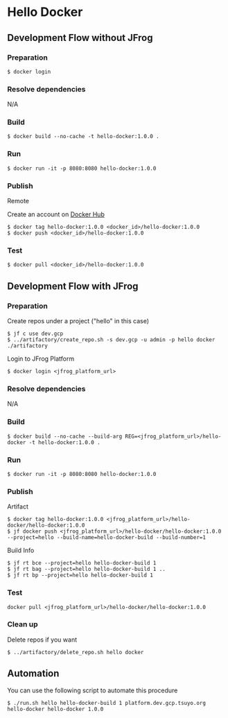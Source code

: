 # Hello Docker

## Development Flow without JFrog

### Preparation
```
$ docker login
```

### Resolve dependencies
N/A

### Build
```
$ docker build --no-cache -t hello-docker:1.0.0 .
```

### Run
```
$ docker run -it -p 8080:8080 hello-docker:1.0.0
```

### Publish
Remote

Create an account on [Docker Hub](https://hub.docker.com/)
```
$ docker tag hello-docker:1.0.0 <docker_id>/hello-docker:1.0.0
$ docker push <docker_id>/hello-docker:1.0.0
```

### Test
```
$ docker pull <docker_id>/hello-docker:1.0.0
```

## Development Flow with JFrog

### Preparation
Create repos under a project ("hello" in this case)
```
$ jf c use dev.gcp
$ ../artifactory/create_repo.sh -s dev.gcp -u admin -p hello docker ./artifactory
```
Login to JFrog Platform
```
$ docker login <jfrog_platform_url>
```

### Resolve dependencies
N/A

### Build
```
$ docker build --no-cache --build-arg REG=<jfrog_platform_url>/hello-docker -t hello-docker:1.0.0 .
```

### Run
```
$ docker run -it -p 8080:8080 hello-docker:1.0.0
```

### Publish
Artifact
```
$ docker tag hello-docker:1.0.0 <jfrog_platform_url>/hello-docker/hello-docker:1.0.0
$ jf docker push <jfrog_platform_url>/hello-docker/hello-docker:1.0.0 --project=hello --build-name=hello-docker-build --build-number=1
```

Build Info
```
$ jf rt bce --project=hello hello-docker-build 1
$ jf rt bag --project=hello hello-docker-build 1 ..
$ jf rt bp --project=hello hello-docker-build 1
```

### Test
```
docker pull <jfrog_platform_url>/hello-docker/hello-docker:1.0.0
```

### Clean up
Delete repos if you want
```
$ ../artifactory/delete_repo.sh hello docker
```

## Automation
You can use the following script to automate this procedure
```
$ ./run.sh hello hello-docker-build 1 platform.dev.gcp.tsuyo.org hello-docker hello-docker 1.0.0
```
